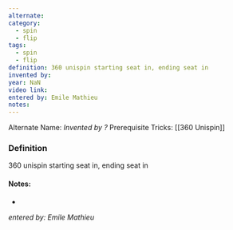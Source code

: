 ```yaml
---
alternate: 
category:
  - spin
  - flip
tags:
  - spin
  - flip
definition: 360 unispin starting seat in, ending seat in
invented by: 
year: NaN
video link: 
entered by: Emile Mathieu
notes: 
---
```

Alternate Name: 
*Invented by ?*
Prerequisite Tricks: [[360 Unispin]]

### Definition
360 unispin starting seat in, ending seat in


#### Notes:
- 
*entered by: Emile Mathieu*
